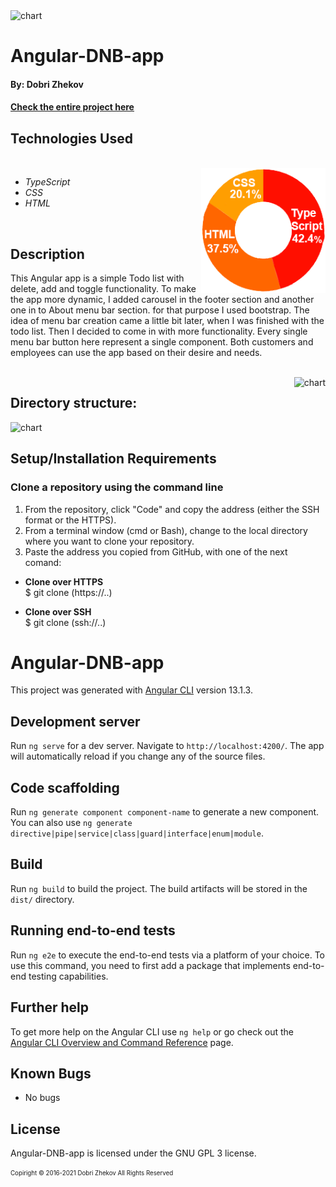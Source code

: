 <img align="justify" alt="chart" width="950px" src="https://github.com/zhekovdobri/Angular-project-DNB/blob/main/src/assets/images/Angular-project-DNB1200px.png">

# Angular-DNB-app

#### By: Dobri Zhekov

#### [<ins>Check the entire project here</ins>](https://zhekovdobri.github.io/Angular-DNB-app/)

## Technologies Used

<div class=pull-left>

</div>
&nbsp;&nbsp;&nbsp;&nbsp;&nbsp;&nbsp;&nbsp;&nbsp;&nbsp;&nbsp;&nbsp;&nbsp;&nbsp;&nbsp;&nbsp;
<div class=pull-right>
<img align="right" alt="chart" height="200px" src="https://github.com/zhekovdobri/Angular-DNB-app/blob/main/src/assets/images/Angular-DNB-app%20language%20chart.png">
</div>

* _TypeScript_
* _CSS_
* _HTML_

<br />

## Description
This Angular app is a simple Todo list with delete, add and toggle functionality. To make the app more dynamic, I added carousel in the footer section and another one in to About menu bar section. for that purpose I used bootstrap. The idea of menu bar creation came a little bit later, when I was finished with the todo list. Then I decided to come in with more functionality. Every single menu bar button here represent a single component. Both customers and employees can use the app based on their desire and needs.     

</div>
&nbsp;&nbsp;&nbsp;&nbsp;&nbsp;&nbsp;&nbsp;&nbsp;&nbsp;&nbsp;&nbsp;&nbsp;&nbsp;&nbsp;&nbsp;
<div class=pull-right>
<img align="right" alt="chart" height="100px" src="https://github.com/zhekovdobri/Angular-project-DNB/blob/main/src/assets/images/Directory_structure_logo.png">
</div>

## Directory structure:

<img alt="chart" src="https://github.com/zhekovdobri/Angular-project-DNB/blob/main/src/assets/images/DNB%20directory%20structure.png">

## Setup/Installation Requirements

### Clone a repository using the command line 

1. From the repository, click "Code" and copy the address (either the SSH format or the HTTPS). 
2. From a terminal window (cmd or Bash), change to the local directory where you want to clone your repository.
3. Paste the address you copied from GitHub, with one of the next comand:

* **Clone over HTTPS**<br>
  $ git clone (https://..)
  
* **Clone over SSH**<br>
  $ git clone (ssh://..)

# Angular-DNB-app

This project was generated with [Angular CLI](https://github.com/angular/angular-cli) version 13.1.3.

## Development server

Run `ng serve` for a dev server. Navigate to `http://localhost:4200/`. The app will automatically reload if you change any of the source files.

## Code scaffolding

Run `ng generate component component-name` to generate a new component. You can also use `ng generate directive|pipe|service|class|guard|interface|enum|module`.

## Build

Run `ng build` to build the project. The build artifacts will be stored in the `dist/` directory.

## Running end-to-end tests

Run `ng e2e` to execute the end-to-end tests via a platform of your choice. To use this command, you need to first add a package that implements end-to-end testing capabilities.

## Further help

To get more help on the Angular CLI use `ng help` or go check out the [Angular CLI Overview and Command Reference](https://angular.io/cli) page.

## Known Bugs

* No bugs

## License


Angular-DNB-app is licensed under the GNU GPL 3 license.

<sub><sup>Copiright © 2016-2021 Dobri Zhekov All Rights Reserved</sup></sub>
